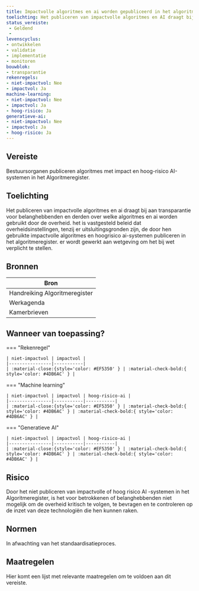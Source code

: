 ```yaml
---
title: Impactvolle algoritmes en ai worden gepubliceerd in het algoritmeregister
toelichting: Het publiceren van impactvolle algoritmes en AI draagt bij aan transparantie voor belanghebbenden en derden over welke algoritmes en AI worden gebruikt door de overheid. Het is vastgesteld beleid dat overheidsinstellingen, tenzij er uitsluitingsgronden zijn, de door hen gebruikte impactvolle algoritmes en hoogrisico AI-systemen publiceren in het algoritmeregister. Er wordt gewerkt aan wetgeving om het bij wet verplicht te stellen. 
status_vereiste: 
 - Geldend
 - 
levenscyclus: 
- ontwikkelen
- validatie
- implementatie
- monitoren
bouwblok: 
- transparantie
rekenregels: 
- niet-impactvol: Nee
- impactvol: Ja
machine-learning: 
- niet-impactvol: Nee
- impactvol: Ja
- hoog-risico: Ja
generatieve-ai: 
- niet-impactvol: Nee
- impactvol: Ja
- hoog-risico: Ja
---
```


<!-- tags -->
## Vereiste

Bestuursorganen publiceren algoritmes met impact en hoog-risico AI-systemen in het Algoritmeregister.

## Toelichting 

Het publiceren van impactvolle algoritmes en ai draagt bij aan transparantie voor belanghebbenden en derden over welke algoritmes en ai worden gebruikt door de overheid.
het is vastgesteld beleid dat overheidsinstellingen, tenzij er uitsluitingsgronden zijn, de door hen gebruikte impactvolle algoritmes en hoogrisico ai-systemen publiceren in het algoritmeregister.
er wordt gewerkt aan wetgeving om het bij wet verplicht te stellen.


## Bronnen 

| Bron                        |
|-----------------------------|
|Handreiking Algoritmeregister|
|Werkagenda|
|Kamerbrieven|

## Wanneer van toepassing? 

=== "Rekenregel"

	| niet-impactvol | impactvol | 
	|----------------|-----------| 
	| :material-close:{style='color: #EF5350' } | :material-check-bold:{ style='color: #4DB6AC' } |

=== "Machine learning"

	| niet-impactvol | impactvol | hoog-risico-ai | 
	|----------------|-----------|-----------| 
	| :material-close:{style='color: #EF5350' } | :material-check-bold:{ style='color: #4DB6AC' } | :material-check-bold:{ style='color: #4DB6AC' } |

=== "Generatieve AI"

	| niet-impactvol | impactvol | hoog-risico-ai | 
	|----------------|-----------|-----------| 
	| :material-close:{style='color: #EF5350' } | :material-check-bold:{ style='color: #4DB6AC' } | :material-check-bold:{ style='color: #4DB6AC' } |

## Risico 

Door het niet publiceren van impactvolle of hoog risico AI -systemen in het Algoritmeregister, is het voor betrokkenen of belanghebbenden niet mogelijk om de overheid kritisch te volgen, te bevragen en te controleren op de inzet van deze technologiën die hen kunnen raken.


## Normen 

In afwachting van het standaardisatieproces. 

## Maatregelen 

Hier komt een lijst met relevante maatregelen om te voldoen aan dit vereiste. 

